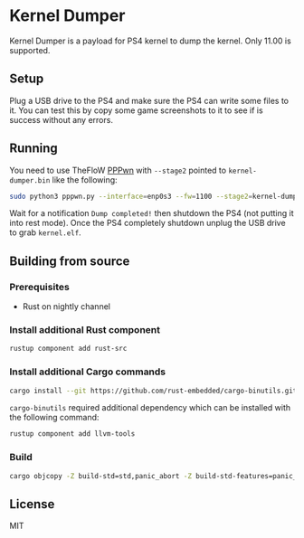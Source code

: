 # Kernel Dumper

Kernel Dumper is a payload for PS4 kernel to dump the kernel. Only 11.00 is supported.

## Setup

Plug a USB drive to the PS4 and make sure the PS4 can write some files to it. You can test this by copy some game screenshots to it to see if is success without any errors.

## Running

You need to use TheFloW [PPPwn](https://github.com/TheOfficialFloW/PPPwn) with `--stage2` pointed to `kernel-dumper.bin` like the following:

```sh
sudo python3 pppwn.py --interface=enp0s3 --fw=1100 --stage2=kernel-dumper.bin
```

Wait for a notification `Dump completed!` then shutdown the PS4 (not putting it into rest mode). Once the PS4 completely shutdown unplug the USB drive to grab `kernel.elf`.

## Building from source

### Prerequisites

- Rust on nightly channel

### Install additional Rust component

```sh
rustup component add rust-src
```

### Install additional Cargo commands

```sh
cargo install --git https://github.com/rust-embedded/cargo-binutils.git
```

`cargo-binutils` required additional dependency which can be installed with the following command:

```sh
rustup component add llvm-tools
```

### Build

```sh
cargo objcopy -Z build-std=std,panic_abort -Z build-std-features=panic_immediate_abort --release release -- -O binary kernel-dumper.bin
```

## License

MIT
